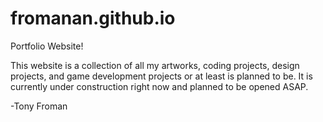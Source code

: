 # fromanan.github.io
Portfolio Website!

This website is a collection of all my artworks, coding projects, design projects, and game development projects or at least is planned to be. It is currently under construction right now and planned to be opened ASAP.

-Tony Froman
